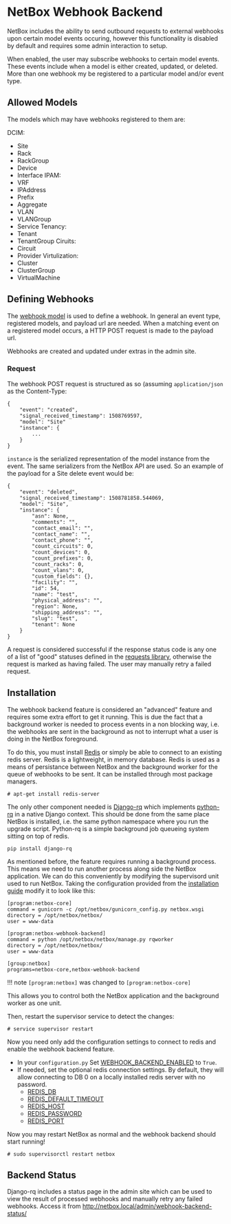 # NetBox Webhook Backend

NetBox includes the ability to send outbound requests to external webhooks upon certain model events occuring, however this functionality is disabled by default and requires some admin interaction to setup.

When enabled, the user may subscribe webhooks to certain model events. These events include when a model is either created, updated, or deleted. More than one webhook my be registered to a particular model and/or event type.

## Allowed Models

The models which may have webhooks registered to them are:

DCIM:
- Site
- Rack
- RackGroup
- Device
- Interface
IPAM:
- VRF
- IPAddress
- Prefix
- Aggregate
- VLAN
- VLANGroup
- Service
Tenancy:
- Tenant
- TenantGroup
Ciruits:
- Circuit
- Provider
Virtulization:
- Cluster
- ClusterGroup
- VirtualMachine

## Defining Webhooks

The [webhook model](../data-model/extras/#webhooks) is used to define a webhook. In general an event type, registered models, and payload url are needed. When a matching event on a registered model occurs, a HTTP POST request is made to the payload url.

Webhooks are created and updated under extras in the admin site.

### Request

The webhook POST request is structured as so (assuming `application/json` as the Content-Type:
```
{
    "event": "created",
    "signal_received_timestamp": 1508769597,
    "model": "Site"
    "instance": {
        ...
    }
}
```

`instance` is the serialized representation of the model instance from the event. The same serializers from the NetBox API are used. So an example of the payload for a Site delete event would be:
```
{
    "event": "deleted",
    "signal_received_timestamp": 1508781858.544069,
    "model": "Site",
    "instance": {
        "asn": None,
        "comments": "",
        "contact_email": "",
        "contact_name": "",
        "contact_phone": "",
        "count_circuits": 0,
        "count_devices": 0,
        "count_prefixes": 0,
        "count_racks": 0,
        "count_vlans": 0,
        "custom_fields": {},
        "facility": "",
        "id": 54,
        "name": "test",
        "physical_address": "",
        "region": None,
        "shipping_address": "",
        "slug": "test",
        "tenant": None
    }
}
```

A request is considered successful if the response status code is any one of a list of "good" statuses defined in the [requests library](https://github.com/requests/requests/blob/205755834d34a8a6ecf2b0b5b2e9c3e6a7f4e4b6/requests/models.py#L688), otherwise the request is marked as having failed. The user may manually retry a failed request.

## Installation

The webhook backend feature is considered an "advanced" feature and requires some extra effort to get it running. This is due the fact that a background worker is needed to process events in a non blocking way, i.e. the webhooks are sent in the background as not to interrupt what a user is doing in the NetBox foreground.

To do this, you must install [Redis](https://redis.io/) or simply be able to connect to an existing redis server. Redis is a lightweight, in memory database. Redis is used as a means of persistance between NetBox and the background worker for the queue of webhooks to be sent. It can be installed through most package managers.
```no-highlight
# apt-get install redis-server
```

The only other component needed is [Django-rq](https://github.com/ui/django-rq) which implements [python-rq](http://python-rq.org/) in a native Django context. This should be done from the same place NetBox is installed, i.e. the same python namespace where you run the upgrade script. Python-rq is a simple background job queueing system sitting on top of redis.
```no-highlight
pip install django-rq
```

As mentioned before, the feature requires running a background process. This means we need to run another process along side the NetBox application. We can do this conveniently by modifying the supervisord unit used to run NetBox. Taking the configuration provided from the [installation guide](../installation/web-server/#supervisord_installation) modify it to look like this:
```no-highlight
[program:netbox-core]
command = gunicorn -c /opt/netbox/gunicorn_config.py netbox.wsgi
directory = /opt/netbox/netbox/
user = www-data

[program:netbox-webhook-backend]
command = python /opt/netbox/netbox/manage.py rqworker
directory = /opt/netbox/netbox/
user = www-data

[group:netbox]
programs=netbox-core,netbox-webhook-backend
```
!!! note
    `[program:netbox]` was changed to `[program:netbox-core]`

This allows you to control both the NetBox application and the background worker as one unit.

Then, restart the supervisor service to detect the changes:

```no-highlight
# service supervisor restart
```

Now you need only add the configuration settings to connect to redis and enable the webhook backend feature.
- In your `configuration.py` Set [WEBHOOK_BACKEND_ENABLED](../configuration/optional-settings/#webhook_backend_enabled) to `True`.
- If needed, set the optional redis connection settings. By default, they will allow connecting to DB 0 on a locally installed redis server with no password.
  - [REDIS_DB](../configuration/optional-settings/#redis_db)
  - [REDIS_DEFAULT_TIMEOUT](../configuration/optional-settings/#redis_default_timeout)
  - [REDIS_HOST](../configuration/optional-settings/#redis_host)
  - [REDIS_PASSWORD](../configuration/optional-settings/#redis_password)
  - [REDIS_PORT](../configuration/optional-settings/#redis_port)

Now you may restart NetBox as normal and the webhook backend should start running!

```no-highlight
# sudo supervisorctl restart netbox
```

## Backend Status

Django-rq includes a status page in the admin site which can be used to view the result of processed webhooks and manually retry any failed webhooks. Access it from http://netbox.local/admin/webhook-backend-status/
